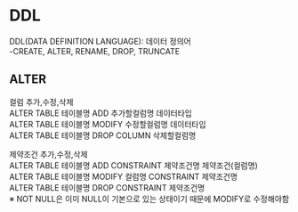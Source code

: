 

# DDL    
DDL(DATA DEFINITION LANGUAGE):  데이터 정의어    
-CREATE, ALTER, RENAME, DROP, TRUNCATE     


## ALTER
컬럼 추가,수정,삭제    
ALTER TABLE 테이블명 ADD 추가할컬럼명 데이터타입    
ALTER TABLE 테이블명 MODIFY 수정할컬럼명 데이터타입   
ALTER TABLE 테이블명 DROP COLUMN 삭제할컬럼명   


제약조건 추가,수정,삭제   
ALTER TABLE 테이블명 ADD CONSTRAINT 제약조건명 제약조건(컬럼명)    
ALTER TABLE 테이블명 MODIFY 컬럼명 CONSTRAINT 제약조건명    
ALTER TABLE 테이블명 DROP CONSTRAINT 제약조건명    
    ※ NOT NULL은 이미 NULL이 기본으로 있는 상태이기 때문에 MODIFY로 수정해야함    


